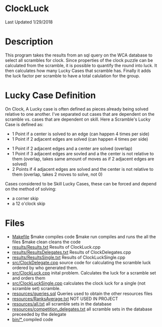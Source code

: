 # ClockLuck

Last Updated 1/29/2018

# Description 
This program takes the results from an sql query on the WCA database to select
all scrambles for clock. Since properties of the clock puzzle can be calculated 
from the scramble, it is possible to quantify the round into luck.  It then 
calculates how many Lucky Cases that scramble has. Finally it adds the luck 
factor per scramble to have a total calulation for the group.

# Lucky Case Definition
On Clock, A Lucky case is often defined as pieces already being solved relative
to one another. I've separated out cases that are dependent on the scramble vs.
cases that are dependent on skill. Here a Scramble's Lucky Case is defined as:
 + 1 Point if a center is solved to an edge (can happen 4 times per side)
 + 1 Point if 2 adjacent edges are solved (can happen 4 times per side)
 - 1 Point if 2 adjacent edges and a center are solved (overlap)
 - 1 Point if 3 adjacent edges are sovled and a the center is not relative to them
     (overlap, takes same amount of moves as if 2 adjacent edges are solved)
 - 2 Points if 4 adjacent edges are solved and the center is not relative to them
     (overlap, takes 2 moves to solve, not 0) 

Cases considered to be Skill Lucky Cases, these can be forced and depend on the method of solving:
 - a corner skip
 - a 12 o'clock skip

# Files

 - [Makefile](https://github.com/Jambrose777/JacobAmbroseWCAStatistics/blob/master/ClockLuck/Makefile)
	$make
		compiles code
	$make run 
		compiles and runs the all the files
	$make clean
		cleans the code
 - [results/Results.txt](https://github.com/Jambrose777/JacobAmbroseWCAStatistics/blob/master/ClockLuck/results/Results.md)
	Results of ClockLuck.cpp
 - [results/ResultsDelegates.txt](https://github.com/Jambrose777/JacobAmbroseWCAStatistics/blob/master/ClockLuck/results/ResultsDelegates.md)
	Results of ClockDelegates.cpp
 - [results/ResultsSingle.txt](https://github.com/Jambrose777/JacobAmbroseWCAStatistics/blob/master/ClockLuck/results/ResultsSingle.md)
	Results of ClockLuckSingle.cpp
 - [src/ClockDelegate.cpp](https://github.com/Jambrose777/JacobAmbroseWCAStatistics/blob/master/ClockLuck/src/ClockDelegate.cpp)
	source code for calculating the scramble luck ordered by who generated them.
 - [src/ClockLuck.cpp](https://github.com/Jambrose777/JacobAmbroseWCAStatistics/blob/master/ClockLuck/src/ClockLuck.cpp)
	inital problem. Calculates the luck for a scramble set and orders them
 - [src/ClockLuckSingle.cpp](https://github.com/Jambrose777/JacobAmbroseWCAStatistics/blob/master/ClockLuck/src/ClockLuckSingle.cpp)
	calculates the clock luck for a single (not scramble set) scramble.
 - [resources/queries.sql](https://github.com/Jambrose777/JacobAmbroseWCAStatistics/blob/master/ClockLuck/resources/Queries.txt)
	Queries used to obtain the other resources files
 - [resources/RanksAverage.txt](https://github.com/Jambrose777/JacobAmbroseWCAStatistics/blob/master/ClockLuck/resources/RanksAverage.txt)
	NOT USED IN PROJECT
 - [resources/all.txt](https://github.com/Jambrose777/JacobAmbroseWCAStatistics/blob/master/ClockLuck/resources/all.txt)
	all scramble sets in the database
 - [resources/competition_delegates.txt](https://github.com/Jambrose777/JacobAmbroseWCAStatistics/blob/master/ClockLuck/resources/competition_delegates.txt)
	all scramble sets in the database preceeded by the delegate
 - [bin/* ](https://github.com/Jambrose777/JacobAmbroseWCAStatistics/tree/master/ClockLuck/bin)
	compiled code

